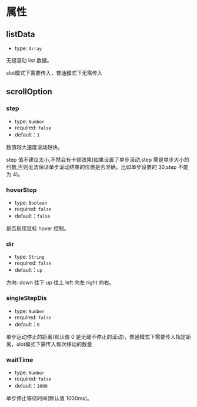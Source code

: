<!--
 * @Author: ykx
 * @Date: 2022-10-11 14:56:45
 * @LastEditTime: 2022-10-11 15:07:54
 * @LastEditors: your name
 * @Description: 
 * @FilePath: \vue3-infinite-scroll\docs\guide\properties.md
-->
# 属性

## listData

- type: `Array`

无缝滚动 list 数据。

slot模式下需要传入，普通模式下无需传入

## scrollOption

### step

- type: `Number`
- required: `false`
- default：`1`

数值越大速度滚动越快。

step 值不建议太小,不然会有卡顿效果(如果设置了单步滚动,step 需是单步大小的约数,否则无法保证单步滚动结束的位置是否准确。比如单步设置的 30,step 不能为 4)。

### hoverStop

- type: `Boolean`
- required: `false`
- default：`false`

是否启用鼠标 hover 控制。

### dir

- type: `String`
- required: `false`
- default：`up`

方向: down 往下 up 往上 left 向左 right 向右。

### singleStepDis

- type: `Number`
- required: `false`
- default：`0`

单步运动停止的距离(默认值 0 是无缝不停止的滚动)，普通模式下需要传入指定距离，slot模式下需传入每次移动的数量

### waitTime

- type: `Number`
- required: `false`
- default：`1000`

单步停止等待时间(默认值 1000ms)。